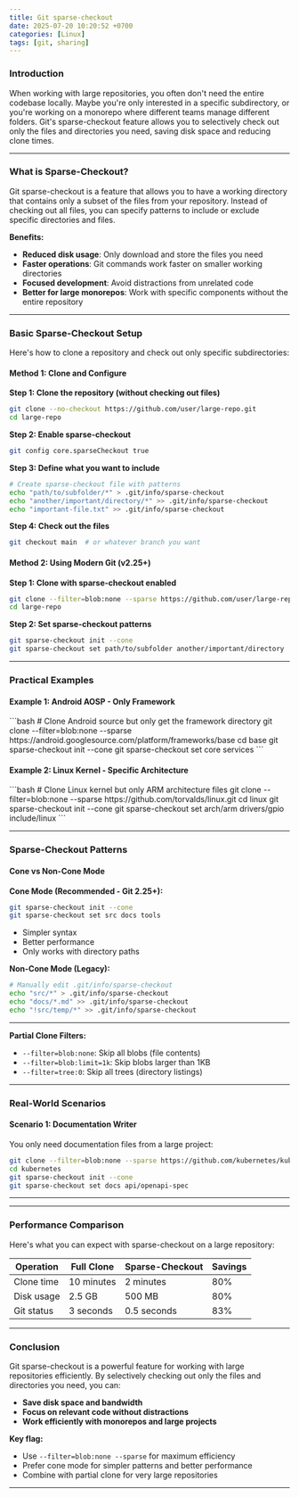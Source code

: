 ```yaml
---
title: Git sparse-checkout
date: 2025-07-20 10:20:52 +0700
categories: [Linux]
tags: [git, sharing]
---
```


<h3 id="introduction" style="font-weight: bold;">Introduction</h3>
When working with large repositories, you often don't need the entire codebase locally. Maybe you're only interested in a specific subdirectory, or you're working on a monorepo where different teams manage different folders. Git's sparse-checkout feature allows you to selectively check out only the files and directories you need, saving disk space and reducing clone times.

---

<h3 id="what-is-sparse-checkout" style="font-weight: bold;">What is Sparse-Checkout?</h3>
Git sparse-checkout is a feature that allows you to have a working directory that contains only a subset of the files from your repository. Instead of checking out all files, you can specify patterns to include or exclude specific directories and files.

**Benefits:**
- **Reduced disk usage**: Only download and store the files you need
- **Faster operations**: Git commands work faster on smaller working directories
- **Focused development**: Avoid distractions from unrelated code
- **Better for large monorepos**: Work with specific components without the entire repository

---

<h3 id="basic-sparse-checkout" style="font-weight: bold;">Basic Sparse-Checkout Setup</h3>

Here's how to clone a repository and check out only specific subdirectories:

<h4 id="method-1-clone-and-configure" style="font-weight: bold;">Method 1: Clone and Configure</h4>

**Step 1: Clone the repository (without checking out files)**
```bash
git clone --no-checkout https://github.com/user/large-repo.git
cd large-repo
```

**Step 2: Enable sparse-checkout**
```bash
git config core.sparseCheckout true
```

**Step 3: Define what you want to include**
```bash
# Create sparse-checkout file with patterns
echo "path/to/subfolder/*" > .git/info/sparse-checkout
echo "another/important/directory/*" >> .git/info/sparse-checkout
echo "important-file.txt" >> .git/info/sparse-checkout
```

**Step 4: Check out the files**
```bash
git checkout main  # or whatever branch you want
```

<h4 id="method-2-modern-sparse-checkout" style="font-weight: bold;">Method 2: Using Modern Git (v2.25+)</h4>

**Step 1: Clone with sparse-checkout enabled**
```bash
git clone --filter=blob:none --sparse https://github.com/user/large-repo.git
cd large-repo
```

**Step 2: Set sparse-checkout patterns**
```bash
git sparse-checkout init --cone
git sparse-checkout set path/to/subfolder another/important/directory
```

---

<h3 id="practical-examples" style="font-weight: bold;">Practical Examples</h3>

<h4 id="example-1-android-source" style="font-weight: bold;">Example 1: Android AOSP - Only Framework</h4>
```bash
# Clone Android source but only get the framework directory
git clone --filter=blob:none --sparse https://android.googlesource.com/platform/frameworks/base
cd base
git sparse-checkout init --cone
git sparse-checkout set core services
```

<h4 id="example-2-linux-kernel" style="font-weight: bold;">Example 2: Linux Kernel - Specific Architecture</h4>
```bash
# Clone Linux kernel but only ARM architecture files
git clone --filter=blob:none --sparse https://github.com/torvalds/linux.git
cd linux
git sparse-checkout init --cone
git sparse-checkout set arch/arm drivers/gpio include/linux
```

---

<h3 id="sparse-checkout-patterns" style="font-weight: bold;">Sparse-Checkout Patterns</h3>

<h4 id="cone-vs-non-cone" style="font-weight: bold;">Cone vs Non-Cone Mode</h4>

**Cone Mode (Recommended - Git 2.25+):**
```bash
git sparse-checkout init --cone
git sparse-checkout set src docs tools
```
- Simpler syntax
- Better performance
- Only works with directory paths

**Non-Cone Mode (Legacy):**
```bash
# Manually edit .git/info/sparse-checkout
echo "src/*" > .git/info/sparse-checkout
echo "docs/*.md" >> .git/info/sparse-checkout
echo "!src/temp/*" >> .git/info/sparse-checkout
```

---

**Partial Clone Filters:**
- `--filter=blob:none`: Skip all blobs (file contents)
- `--filter=blob:limit=1k`: Skip blobs larger than 1KB
- `--filter=tree:0`: Skip all trees (directory listings)

---

<h3 id="real-world-scenarios" style="font-weight: bold;">Real-World Scenarios</h3>

<h4 id="scenario-1-documentation-only" style="font-weight: bold;">Scenario 1: Documentation Writer</h4>
You only need documentation files from a large project:

```bash
git clone --filter=blob:none --sparse https://github.com/kubernetes/kubernetes.git
cd kubernetes
git sparse-checkout init --cone
git sparse-checkout set docs api/openapi-spec
```

---


---

<h3 id="performance-comparison" style="font-weight: bold;">Performance Comparison</h3>

Here's what you can expect with sparse-checkout on a large repository:

| Operation | Full Clone | Sparse-Checkout | Savings |
|-----------|------------|-----------------|---------|
| Clone time | 10 minutes | 2 minutes | 80% |
| Disk usage | 2.5 GB | 500 MB | 80% |
| Git status | 3 seconds | 0.5 seconds | 83% |

---

<h3 id="conclusion" style="font-weight: bold;">Conclusion</h3>

Git sparse-checkout is a powerful feature for working with large repositories efficiently. By selectively checking out only the files and directories you need, you can:

- **Save disk space and bandwidth**
- **Focus on relevant code without distractions**
- **Work efficiently with monorepos and large projects**

**Key flag:**
- Use `--filter=blob:none --sparse` for maximum efficiency
- Prefer cone mode for simpler patterns and better performance
- Combine with partial clone for very large repositories

---

